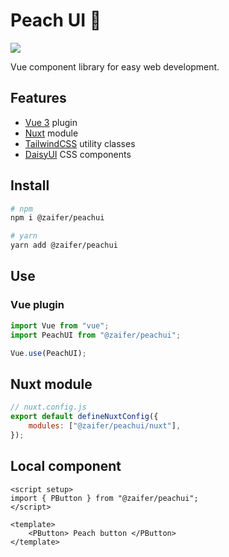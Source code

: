 # Peach UI 🍑

<a href="https://opensource.org/licenses/MIT"><img src="https://img.shields.io/npm/l/buefy.svg?logo=github" /></a>

Vue component library for easy web development.

## Features

-   [Vue 3](https://vuejs.org/) plugin
-   [Nuxt](https://nuxtjs.org/) module
-   [TailwindCSS](https://tailwindcss.com/) utility classes
-   [DaisyUI](https://daisyui.com/) CSS components

## Install

```bash
# npm
npm i @zaifer/peachui

# yarn
yarn add @zaifer/peachui
```

## Use

### Vue plugin

```js
import Vue from "vue";
import PeachUI from "@zaifer/peachui";

Vue.use(PeachUI);
```

## Nuxt module

```js
// nuxt.config.js
export default defineNuxtConfig({
    modules: ["@zaifer/peachui/nuxt"],
});
```

## Local component

```vue
<script setup>
import { PButton } from "@zaifer/peachui";
</script>

<template>
    <PButton> Peach button </PButton>
</template>
```